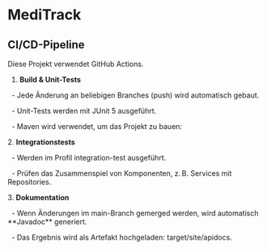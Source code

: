 # MediTrack



## CI/CD-Pipeline

Diese Projekt verwendet GitHub Actions.



1. **Build \& Unit-Tests**

&nbsp;  - Jede Änderung an beliebigen Branches (push) wird automatisch gebaut.

&nbsp;  - Unit-Tests werden mit JUnit 5 ausgeführt.

&nbsp;  - Maven wird verwendet, um das Projekt zu bauen:  




2\. **Integrationstests**

&nbsp;  - Werden im Profil integration-test ausgeführt.

&nbsp;  - Prüfen das Zusammenspiel von Komponenten, z. B. Services mit Repositories.




3\. **Dokumentation**

&nbsp;  - Wenn Änderungen im main-Branch gemerged werden, wird automatisch \*\*Javadoc\*\* generiert.

&nbsp;  - Das Ergebnis wird als Artefakt hochgeladen: target/site/apidocs.

